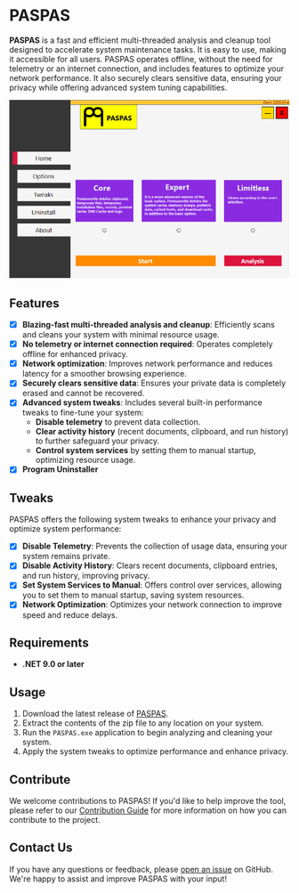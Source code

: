 ﻿# PASPAS

**PASPAS** is a fast and efficient multi-threaded analysis and cleanup tool designed to accelerate system maintenance tasks. It is easy to use, making it accessible for all users. PASPAS operates offline, without the need for telemetry or an internet connection, and includes features to optimize your network performance. It also securely clears sensitive data, ensuring your privacy while offering advanced system tuning capabilities.

![PASPAS Banner](https://github.com/berkaygediz/PASPAS/blob/master/paspas_banner_5.png)

## Features

- [x] **Blazing-fast multi-threaded analysis and cleanup**: Efficiently scans and cleans your system with minimal resource usage.
- [x] **No telemetry or internet connection required**: Operates completely offline for enhanced privacy.
- [x] **Network optimization**: Improves network performance and reduces latency for a smoother browsing experience.
- [x] **Securely clears sensitive data**: Ensures your private data is completely erased and cannot be recovered.
- [x] **Advanced system tweaks**: Includes several built-in performance tweaks to fine-tune your system:
  - **Disable telemetry** to prevent data collection.
  - **Clear activity history** (recent documents, clipboard, and run history) to further safeguard your privacy.
  - **Control system services** by setting them to manual startup, optimizing resource usage.
- [x] **Program Uninstaller**

## Tweaks

PASPAS offers the following system tweaks to enhance your privacy and optimize system performance:

- [x] **Disable Telemetry**: Prevents the collection of usage data, ensuring your system remains private.
- [x] **Disable Activity History**: Clears recent documents, clipboard entries, and run history, improving privacy.
- [x] **Set System Services to Manual**: Offers control over services, allowing you to set them to manual startup, saving system resources.
- [x] **Network Optimization**: Optimizes your network connection to improve speed and reduce delays.

## Requirements

- **.NET 9.0 or later**
  
## Usage

1. Download the latest release of [PASPAS](https://github.com/berkaygediz/PASPAS/releases).
2. Extract the contents of the zip file to any location on your system.
3. Run the `PASPAS.exe` application to begin analyzing and cleaning your system.
4. Apply the system tweaks to optimize performance and enhance privacy.

## Contribute

We welcome contributions to PASPAS! If you'd like to help improve the tool, please refer to our [Contribution Guide](CONTRIBUTING.md) for more information on how you can contribute to the project.

## Contact Us

If you have any questions or feedback, please [open an issue](https://github.com/berkaygediz/PASPAS/issues) on GitHub. We're happy to assist and improve PASPAS with your input!
